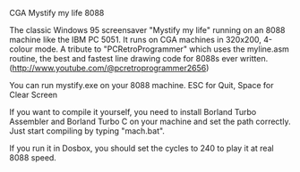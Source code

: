 CGA Mystify my life 8088

The classic Windows 95 screensaver "Mystify my life" running on an 8088 machine like the IBM PC 5051.
It runs on CGA machines in 320x200, 4-colour mode.
A tribute to "PCRetroProgrammer" which uses the myline.asm routine, the best and fastest line drawing code for 8088s ever written. (http://www.youtube.com/@pcretroprogrammer2656)

You can run mystify.exe on your 8088 machine. ESC for Quit, Space for Clear Screen

If you want to compile it yourself, you need to install Borland Turbo Assembler and Borland Turbo C on your machine and set the path correctly. Just start compiling by typing "mach.bat".

If you run it in Dosbox, you should set the cycles to 240 to play it at real 8088 speed.
